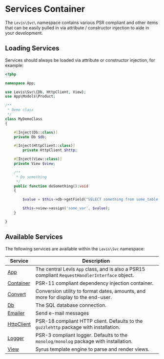 
# Services Container

The `Levis\Svc\` namespace contains various PSR compliant and other items that can be easily pulled in via attribute / constructor injection to aide in your development.

## Loading Services

Services should always be loaded via attribute or constructor injection, for example:

~~~php
<?php

namespace App;

use Levis\Svc\{Db, HttpClient, View};
use App\Models\Product;

/**
 * Demo class
 */
class MyDemoClass
{

    #[Inject(Db::class)]
    private Db $db;

    #[Inject(HttpClient::class)]
        private HttpClient $http;

    #[Inject(View::class)]
    private View $view;

    /**
     * Do something
     */
    public function doSomething():void
    {

        $value = $this->db->getField("SELECT something from some_table WHERE id = 5");

        $this->view->assign('some_var', $value);
    }

}
~~~


## Available Services

The following services are available within the `Levis\Svc` namespace:

Service | Description
------------- |------------- 
[App](../app/index.md) | The central Levis `App` class, and is also a PSR15 compliant `RequestHandlerInterface` object.
[Container](flow.md) | PSR-11 compliant dependency injection container.
[Convert](../classes/svc/convert/index.md) | Conversion utility to format dates, amounts, and more for display to the end-user.
[Db](../database/db/index.md) | The SQL database connection.
[Emailer](../communication/email.md) | Send e-mail messages
<a href="https://github.com/guzzle/guzzle" target="_blank">HttpClient</a> | PSR-18 compliant HTTP client.  Defaults to the `guzzlehttp` package with installation.
<a href="https://github.com/Seldaek/monolog" target="_blank">Logger</a> | PSR-3 compliant logger.  Defaults to the `monolog/monolog` package with installation.
[View](../views/index.md) | Syrus template engine to parse and render views.

